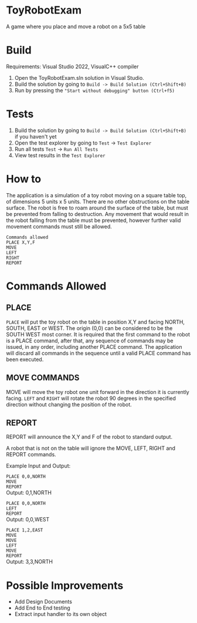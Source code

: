 # ToyRobotExam

A game where you place and move a robot on a 5x5 table

# Build
Requirements:  Visual Studio 2022, VisualC++ compiler
1. Open the ToyRobotExam.sln solution in Visual Studio.
2. Build the solution by going to ```Build -> Build Solution (Ctrl+Shift+B)```
3. Run by pressing the ```"Start without debugging" button (Ctrl+f5)```

# Tests
1. Build the solution by going to ```Build -> Build Solution (Ctrl+Shift+B)``` if you haven't yet
3. Open the test explorer by going to `Test` -> `Test Explorer`
2. Run all tests `Test` -> `Run All Tests`
3. View test results in the `Test Explorer`

# How to

The application is a simulation of a toy robot moving on a square table top, of dimensions 5 units x 5 units. There are no
other obstructions on the table surface. The robot is free to roam around the surface of the table, but must be prevented
from falling to destruction. Any movement that would result in the robot falling from the table must be prevented,
however further valid movement commands must still be allowed.

`Commands allowed`     <br />
```PLACE X,Y,F```      <br />
```MOVE```             <br />
```LEFT```             <br />
```RIGHT```            <br />
```REPORT```           <br />

# Commands Allowed

## PLACE
`PLACE` will put the toy robot on the table in position X,Y and facing NORTH, SOUTH, EAST or WEST. The origin (0,0)
can be considered to be the SOUTH WEST most corner. It is required that the first command to the robot is a PLACE
command, after that, any sequence of commands may be issued, in any order, including another PLACE command. The
application will discard all commands in the sequence until a valid PLACE command has been executed.

## MOVE COMMANDS
MOVE will move the toy robot one unit forward in the direction it is currently facing.
`LEFT` and `RIGHT` will rotate the robot 90 degrees in the specified direction without changing the position of the
robot.
## REPORT
REPORT will announce the X,Y and F of the robot to standard output.

A robot that is not on the table will ignore the MOVE, LEFT, RIGHT and REPORT commands.

Example Input and Output:

`PLACE 0,0,NORTH`     <br />
`MOVE`                <br />
`REPORT`              <br />
Output: 0,1,NORTH     <br />


`PLACE 0,0,NORTH`     <br />
`LEFT`                <br />
`REPORT`              <br />
Output: 0,0,WEST      <br />


`PLACE 1,2,EAST`      <br />
`MOVE`                <br />
`MOVE`                <br />
`LEFT`                <br />
`MOVE`                <br />
`REPORT`              <br />
Output: 3,3,NORTH     <br />

# Possible Improvements
* Add Design Documents
* Add End to End testing
* Extract input handler to its own object
